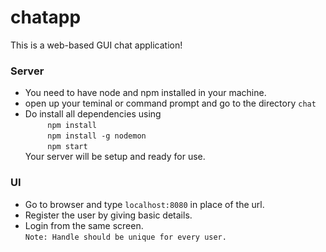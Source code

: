 # chatapp
This is a web-based GUI chat application! 
### Server
* You need to have node and npm installed in your machine.
* open up your teminal or command prompt and go to the directory `chat`
* Do install all dependencies using  
   &nbsp;&nbsp;&nbsp;&nbsp;&nbsp;&nbsp;&nbsp;&nbsp;&nbsp;`npm install`  
   &nbsp;&nbsp;&nbsp;&nbsp;&nbsp;&nbsp;&nbsp;&nbsp;&nbsp;`npm install -g nodemon`  
    &nbsp;&nbsp;&nbsp;&nbsp;&nbsp;&nbsp;&nbsp;&nbsp;&nbsp;`npm start`  
Your server will be setup and ready for use.

### UI
* Go to browser and type `localhost:8080` in place of the url.
* Register the user by giving basic details.
* Login from the same screen.  
`Note: Handle should be unique for every user.`
